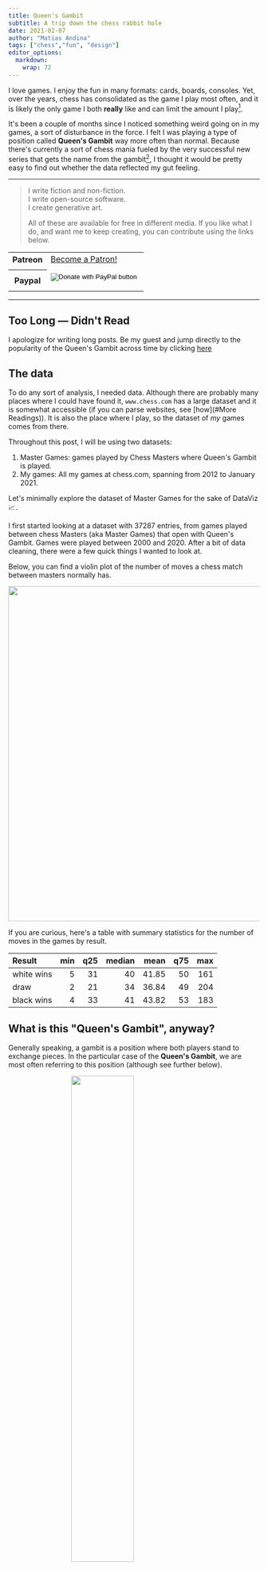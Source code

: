 ```yaml
---
title: Queen's Gambit
subtitle: A trip down the chess rabbit hole
date: 2021-02-07
author: "Matias Andina"
tags: ["chess","fun", "design"]
editor_options: 
  markdown: 
    wrap: 72
---
```


I love games. I enjoy the fun in many formats: cards, boards, consoles.
Yet, over the years, chess has consolidated as the game I play most
often, and it is likely the only game I both **really** like and can
limit the amount I play[^1].

[^1]: However, after reading this post you might believe I'm a bit of a
    chess junkie 😝

It's been a couple of months since I noticed something weird going on in my games, a
sort of disturbance in the force. I felt I was playing a type of
position called **Queen's Gambit** way more often than normal. Because there's
currently a sort of chess mania fueled by the very successful new series
that gets the name from the gambit[^2], I thought it would be pretty
easy to find out whether the data reflected my gut feeling.

[^2]: But mostly because the star is a kick-ass woman.

------------------------------------------------------------------------

<!--html_preserve--><blockquote>
<p>I write fiction and non-fiction.<br/>
I write open-source software.<br/>
I create generative art.  </p>

<p>All of these are available for free in different media.
If you like what I do, and want me to keep creating, you can contribute using the links below.</p>
</blockquote>
<!--/html_preserve--><!--html_preserve--><table style="width:100%">
  <tr>
  <th>Patreon</th>
  <td>
  <a href="https://www.patreon.com/bePatron?u=25827926" data-patreon-widget-type="become-patron-button">Become a Patron!</a><script async src="https://c6.patreon.com/becomePatronButton.bundle.js"></script>
  </td>
  <tr>
    <td>
    </td>
  </tr>
  <tr>
  <th>Paypal</th>
  <td>
  <form action="https://www.paypal.com/cgi-bin/webscr" method="post" target="_top">
<input type="hidden" name="cmd" value="_donations" />
<input type="hidden" name="business" value="BWWTTZ2XSDAZ8" />
<input type="hidden" name="currency_code" value="USD" />
<input type="image" src="https://www.paypalobjects.com/en_US/i/btn/btn_donate_LG.gif" border="0" name="submit" title="PayPal - The safer, easier way to pay online!" alt="Donate with PayPal button" />
<img alt="" border="0" src="https://www.paypal.com/en_US/i/scr/pixel.gif" width="1" height="1" />
</form>

  </td>
  </tr>
</table>
<!--/html_preserve-->

------------------------------------------------------------------------

## Too Long — Didn't Read

I apologize for writing long posts. Be my guest and jump directly to the popularity of the Queen's Gambit across time by clicking [here](#popularity)

## The data

To do any sort of analysis, I needed data. Although there are probably many places where I could have found it, `www.chess.com` has a large dataset and it is somewhat accessible (if you can parse websites, see [how](#More Readings)). It is also the place where I play,
so the dataset of *my* games comes from there. 

Throughout this post, I will be using two datasets:

1) Master Games: games played by Chess Masters where Queen's Gambit is played.
2) My games: All my games at chess.com, spanning from 2012 to January 2021.

Let's minimally explore the dataset of Master Games for the sake of DataViz 📈.



I first started looking at a dataset with 37287 entries, from
games played between chess Masters (aka Master Games) that open with
Queen's Gambit. Games were played between 2000 and
2020. After a bit of data cleaning, there were a few quick
things I wanted to look at.

Below, you can find a violin plot of the number of moves a chess match
between masters normally has.

<img src="/post/2021-02-07-queens-gambit/index_files/figure-html/unnamed-chunk-2-1.png" width="672" />

If you are curious, here's a table with summary statistics for the
number of moves in the games by result.


|Result     | min| q25| median|  mean| q75| max|
|:----------|---:|---:|------:|-----:|---:|---:|
|white wins |   5|  31|     40| 41.85|  50| 161|
|draw       |   2|  21|     34| 36.84|  49| 204|
|black wins |   4|  33|     41| 43.82|  53| 183|




## What is this "Queen's Gambit", anyway?

Generally speaking, a gambit is a position where both players stand to
exchange pieces. In the particular case of the **Queen's Gambit**, we are
most often referring to this position (although see further below).

<img src="./queens_gambit/boards/board01.png" width="50%" height="50%" style="display: block; margin: auto;" />

## When does it happen?

Queen's gambit is an opening, this means it occurs early in the game. In
this case, the gambit is overwhelmingly proposed on the second move and
just a few games develop into a position that is equivalent to the
Queen's gambit later in the game.

<img src="/post/2021-02-07-queens-gambit/index_files/figure-html/unnamed-chunk-4-1.png" width="672" />

## Who benefits?

In chess, whoever starts (aka plays white) has advantage. However, Chess
Masters are heavily trained in defense, so it's not a walk in the part
for white. It always depends heavily on the initial positions
(openings), gambit proposals, and responses (accepted or declined with
many variations). In the case of the Queen's Gambit, we see that white
is favorite to win, while accepting the gambit increases the likelihood
of draws. Interestingly, if we calculate the expected value for black
from the observed frequencies, it might be slightly better for black
to accept the gambit[^3].

[^3]: I'm using the observed frequencies and calculating one point per
    win and 0.5 points per draw. This gives the expected values for each
    player.




<img src="./queens_gambit/bars_together.png" width="80%" height="80%" />


I wouldn't treat this tiny increment as something real. It is likely just noise. In reality, Chess
Masters decline the Queen's gambit way more often than they accept it
(about
2.6
times more often!). In fact, if we check with the chess engines, they seldom
accept the Queen's Gambit either. On a personal, totally amateur note, I
don't feel like accepting the Queen's Gambit, it just doesn't feel
right.

## Where do they go?

After the opening, chess games branch into a myriad possible positions. I believe a cool way to see this is to use alluvial plots to visualize how the games evolve in
time. It would really be a mess to visualize all moves, so I just
focused on certain games and kept it short around proposal/response in
regards to Queen's Gambit. I added the result of the game, just out of
curiosity.

<img src="/post/2021-02-07-queens-gambit/index_files/figure-html/alluvial-1.png" width="672" />

As you can see, I focused on the two cases where white moves their pawn
to c4 (`c4`) to actually "propose" the gambit. This is how both
situations look on the board.

| 1\. d4 d5 2. c4                                             | 1\. d4 Nf3 2. c4                                            |
|-------------------------------------------------------------|-------------------------------------------------------------|
| <img src="./queens_gambit/boards/board01.png" width="180"/> | <img src="./queens_gambit/boards/board02.png" width="180"/> |

"Accepting" the gambit means taking the pawn at c4 (`dxc4`). As we said
before, this is the least frequent case, and it is interesting to see
that almost none of the `Nf6` games go to accept the gambit. It's also
quite telling that the vast majority of Masters respond to Queen's
Gambit with `e6`. This is how it looks in the board.

|                      1\. d4 d5 2. c4 e6                      |                         1. d4 Nf6 2. c4 e6                       |
|:------------------------------------------------------------:|:----------------------------------------------------------------:|
| <img src="./queens_gambit/boards/board_e6.png" width="180"/> | <img src="./queens_gambit/boards/board_Nf6_e6.png" width="180"/> |

### Special case

There's a special case where games take a bit longer to reach the gambit. These are the games where the second move is `Nf3 Nf6`. I made
the same alluvial plot for these games. For some reason, 
this position prompts the majority of Chess Masters to accept the gambit.
Thus, if you like to play the gambit as white, and you like the other
side to accept it, you should delay your `c4` advance just one move.

<img src="/post/2021-02-07-queens-gambit/index_files/figure-html/unnamed-chunk-5-1.png" width="672" />

This is how your board should look like if you want black to accept the
gambit.


<img src="./queens_gambit/boards/board_second_move_accept.png" width="50%" height="50%" style="display: block; margin: auto;" />


## Popularity

Enough with the chess lingo, show me what I came here for! Alright,
alright, don't bark. Here's the popularity plot on the Masters Games.

<img src="/post/2021-02-07-queens-gambit/index_files/figure-html/pop-plot-masters-1.png" width="672" />

This plot shows that the popularity of the gambit increased dramatically. But my prediction was wrong, the gambit was super popular a few years ago and I didn't notice anything.

What happened between 2017 and 2019? I don't really know if the total
amount of games just skyrocketed, but it's possible. Maybe the 2018 world championship had
something to do with it. I didn't parse the full database, so I can't
tell you about the frequency of all games. 

What happened in 2020? If you are from the future, I would like to
remind you that there was a Global Pandemic on 2020, stay safe whenever
you are.

The popularity graph didn't show what I was expecting to see, but I still trust my gut feeling. It all started just a few months ago, I'm pretty sure that there is something in the data that needs to be unmasked. Data from 2020 will not reflect my gut feeling easily. First, the pandemic messed up with the tournament schedule. Second, the TV series might be super popular with normal people, but we shouldn't expect Chess Masters to change the way they
open games because of it. 

So...what about simple mortals like you and me? Well,
my friend, if you made it this far, I trust you to go on with my game
database.

## My games

First, you should know that I *mostly* play blitz games (either 3
minutes in the clock at start or 3 minutes with 2 seconds added per
move). Nonetheless, it looks like the move distribution of games is quite
similar to what we see in Masters games.

<img src="/post/2021-02-07-queens-gambit/index_files/figure-html/density_plot-1.png" width="672" />

There are two places where I see differences. First, Master
Games show a bump quite early, even below 20 moves. This is unusual
because it takes more moves to break a good defense. We will come back
later to this.

<img src="/post/2021-02-07-queens-gambit/index_files/figure-html/first-arrow-1.png" width="672" />

Second, there is another bump on longer games. I attribute this to the
nature of my skill level. I can't play much more than an opening and a
few attempts on the "middle game". Most of my games will evolve pretty
quickly (either because the clock forces you to be aggressive or because
our chess level is not good). It's often the case that one
player makes a crucial mistake and the game evolves fast after that.

<img src="/post/2021-02-07-queens-gambit/index_files/figure-html/second-arrow-1.png" width="672" />

There's another explanation for these differences. If we separate games
according to result. We see that Masters games have almost the same
shape as mine but, when they get to a draw, they get to it really fast.
For us novices, getting a draw is often an accident. Masters
deliberately draw, and they do it early.

<img src="/post/2021-02-07-queens-gambit/index_files/figure-html/facet-result-1.png" width="672" />

### Drawing is a signal of quality

At my level, drawing a game is not common. For pros, it's quite the
opposite. Something else that draws my attention is that black is really unlikely to win a game. This is similar to other games, like tennis, where the player that serves (aka, starts the game) has a huge advantage.

<img src="/post/2021-02-07-queens-gambit/index_files/figure-html/result-prop-1.png" width="672" />

### My openings

In my database, I have all the games I played. Up to February 2021, it was a total of
15130. Yes, I know, a lot, roughly
4.61 per day since 2012.
Anyway, I can get all the openings from my games.

I selected the ten most frequent first moves when I am playing white and
when I am playing black. You can see that `d4 d5` doesn't appear on the top ten at
all when playing white. The only times I face the `d4 d5` opening (which
might lead to Queen's Gambit) is when I play black.

<img src="/post/2021-02-07-queens-gambit/index_files/figure-html/frequent-openings-1.png" width="672" />

### How often do I play against the gambit?

The amount I play has not been even over the years, but the frequency of games where I play the gambit seems somewhat marginal and independent of the how much I play.

<img src="/post/2021-02-07-queens-gambit/index_files/figure-html/all-games-by-year-1.png" width="672" />

Marginal proportions are hard to see on a frequency graph, so maybe this graph is a bit more evident. I have played the Queen's Gambit in roughly 5.0% of the games. The game sample from 2021 might not be big enough to be representative (only January is present).

<img src="/post/2021-02-07-queens-gambit/index_files/figure-html/prop-games-by-year-1.png" width="672" />

The small increases in late years are not big enough for me to notice, especially when spread evenly across the year. But what happens if we only look at 2020? The TV series started in October. In November, we see a big jump in the Queen's Gambit's frequency!

<img src="/post/2021-02-07-queens-gambit/index_files/figure-html/gambit-pop-1.png" width="672" />


This is increase is not big. In fact, during November I also played the Scandinavian Defense[^another] more often. But even so, the **Queen's Gambit** got a ~3X jump on November, something that is way more noticeable when going from ~2.5% to ~ 7.5% than a 5-10% increase in an opening that I already play pretty often.

[^another]: Scandinavian Defense is a position characterized by `1.e4 d5`, it's by far my prefered opening when playing black.

<img src="/post/2021-02-07-queens-gambit/index_files/figure-html/gambit-pop2-1.png" width="672" />

## Wrap

This project started with just an intuition and went down the rabbit hole of exploration. It took quite a long time to write (and re-write), but I was a lot of fun to mess around with. I hope you have enjoyed it if you made it this far!

## More readings

If you want to read a nice, data rich, post about the "Chess Boom" that
the series brought about, check
<https://www.bloomberg.com/graphics/2020-chess-boom/>.

Even if you ask, Chess.com does not give you all the games in your
database nicely (probably trying to limit the bandwidth). So I slightly
adapted the following script
<https://github.com/arnsholt/chesscom-games> for the purpose of "Gimme
all my games with almost no clicks involved!". It uses the API, so I
think it's all cool :).

